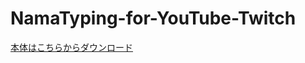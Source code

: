 # NamaTyping-for-YouTube-Twitch

<a href="https://dl.dropboxusercontent.com/scl/fi/jz6xq9r3le5ad77n2y0fo/NamaTyping-for-YouTube-Twitch.zip?rlkey=wuvky4to9vmbqh8o16tmvylj2&dl=0">本体はこちらからダウンロード</a>

